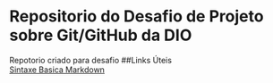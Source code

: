 # Repositorio do Desafio de Projeto  sobre Git/GitHub da DIO
Repotorio criado para desafio
##Links Úteis   
[Sintaxe Basica Markdown](https://www.markdownguide.org/basic-syntax/)
